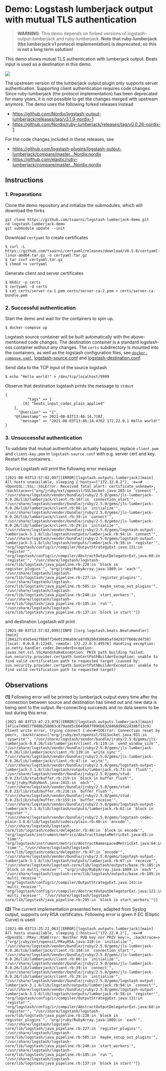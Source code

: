 # Demo: Logstash lumberjack output with mutual TLS authentication

> **WARNING**: This demo depends on forked versions of logstash-output-lumberjack and ruby-lumberjack. **Note that ruby-lumberjack (the lumberjack v1 protocol implementation) is deprecated, so this is not a long term solution!**

This demo shows mutual TLS authentication with lumberjack output.
Beats input is used as a destination in this demo.

![](demo.png)


The upstream version of the lumberjack output plugin only supports server authentication.
Supporting client authentication requires code changes.
Since ruby-lumberjack (the protocol implementation) has been deprecated for many years, it is not possible to get the changes merged with upstream anymore.
The demo uses the following forked releases instead

* https://github.com/Nordix/logstash-output-lumberjack/releases/tag/v3.1.9-nordix-1
* https://github.com/Nordix/ruby-lumberjack/releases/tag/v0.0.26-nordix-1

For the code changes included in these releases, see

* https://github.com/logstash-plugins/logstash-output-lumberjack/compare/master...Nordix:nordix
* https://github.com/elastic/ruby-lumberjack/compare/master...Nordix:nordix

## Instructions

### 1. Preparations

Clone the demo repository and initialize the submodules, which will download the forks

```console
git clone https://github.com/tsaarni/logstash-lumberjack-demo.git
cd logstash-lumberjack-demo
git submodule update --init
```


Download `certyaml` to create certificates

```console
$ curl -L https://github.com/tsaarni/certyaml/releases/download/v0.5.0/certyaml-linux-amd64.tar.gz -o certyaml.tar.gz
$ tar zxvf certyaml.tar.gz
$ chmod +x certyaml
```

Generate client and server certificates


```console
$ mkdir -p certs
$ certyaml -d certs
$ cat certs/server-ca-1.pem certs/server-ca-2.pem > certs/server-ca-bundle.pem
```

### 2. Successful authentication

Start the demo and wait for the containers to spin up.

```console
$ docker-compose up
```

Logstash source container will be built automatically with the above-mentioned code changes.
The destination container is a standard logstash-oss container without any changes.
The `certs` subdirectory is mounted into the containers, as well as the logstash configuration files, see [`docker-compose.yaml`](docker-compose.yaml), [logstash-source.conf](logstash-source.conf) and [logstash-destination.conf](logstash-destination.conf).

Send data to the TCP input of the source logstash
```console
$ echo "Hello world!" > /dev/tcp/localhost/9999
```

Observe that destination logstash prints the message to `stdout`

```
{
          "tags" => [
        [0] "beats_input_codec_plain_applied"
    ],
      "@version" => "1",
    "@timestamp" => 2021-08-03T13:46:14.710Z,
       "message" => "2021-08-03T13:46:14.476Z 172.22.0.1 Hello world!"
}
```

### 3. Unsuccessful authentication

To validate that mutual authentication actually happens, replace `client.pem` and `client-key.pem` in `logstash-source.conf` with e.g. server cert and key.
Restart the containers.

Source Logstash will print the following error message

```
[2021-08-03T13:57:02,097][ERROR][logstash.outputs.lumberjack][main] All hosts unavailable, sleeping {:hosts=>["172.22.0.2"], :e=>#<OpenSSL::SSL::SSLError: Received fatal alert: certificate_unknown>, :backtrace=>["org/jruby/ext/openssl/SSLSocket.java:265:in `connect'", "/usr/share/logstash/vendor/bundle/jruby/2.5.0/gems/jls-lumberjack-0.0.26/lib/lumberjack/client.rb:107:in `connection_start'", "/usr/share/logstash/vendor/bundle/jruby/2.5.0/gems/jls-lumberjack-0.0.26/lib/lumberjack/client.rb:86:in `initialize'", "/usr/share/logstash/vendor/bundle/jruby/2.5.0/gems/jls-lumberjack-0.0.26/lib/lumberjack/client.rb:39:in `connect'", "/usr/share/logstash/vendor/bundle/jruby/2.5.0/gems/jls-lumberjack-0.0.26/lib/lumberjack/client.rb:29:in `initialize'", "/usr/share/logstash/vendor/bundle/jruby/2.5.0/gems/logstash-output-lumberjack-3.1.8/lib/logstash/outputs/lumberjack.rb:94:in `connect'", "/usr/share/logstash/vendor/bundle/jruby/2.5.0/gems/logstash-output-lumberjack-3.1.8/lib/logstash/outputs/lumberjack.rb:58:in `register'", "org/logstash/config/ir/compiler/OutputStrategyExt.java:131:in `register'", "org/logstash/config/ir/compiler/AbstractOutputDelegatorExt.java:68:in `register'", "/usr/share/logstash/logstash-core/lib/logstash/java_pipeline.rb:228:in `block in register_plugins'", "org/jruby/RubyArray.java:1809:in `each'", "/usr/share/logstash/logstash-core/lib/logstash/java_pipeline.rb:227:in `register_plugins'", "/usr/share/logstash/logstash-core/lib/logstash/java_pipeline.rb:585:in `maybe_setup_out_plugins'", "/usr/share/logstash/logstash-core/lib/logstash/java_pipeline.rb:240:in `start_workers'", "/usr/share/logstash/logstash-core/lib/logstash/java_pipeline.rb:185:in `run'", "/usr/share/logstash/logstash-core/lib/logstash/java_pipeline.rb:137:in `block in start'"]}
```

and destination Logstash will print

```
[2021-08-03T13:57:02,099][INFO ][org.logstash.beats.BeatsHandler][main][204127c45d5e42f8b8ff34e01396ab9ca87d92b6d10685afd42937f660cd4758] [local: 0.0.0.0:12345, remote: 172.22.0.3:49576] Handling exception: io.netty.handler.codec.DecoderException: javax.net.ssl.SSLHandshakeException: PKIX path building failed: sun.security.provider.certpath.SunCertPathBuilderException: unable to find valid certification path to requested target (caused by: sun.security.provider.certpath.SunCertPathBuilderException: unable to find valid certification path to requested target)
```

## Observations

**(1)** Following error will be printed by lumberjack output every time after the connection between source and destination has timed out and new data is being sent to the output.  Re-connecting succeeds and no data seems to be lost during this error.

```
[2021-08-03T13:47:23,079][ERROR][logstash.outputs.lumberjack][main][4f1ca749657f880b258063c879add5c6649b07f096b6328468d99224386f13c9] Client write error, trying connect {:e=>#<IOError: Connection reset by peer>, :backtrace=>["org/jruby/ext/openssl/SSLSocket.java:931:in `syswrite'", "/usr/share/logstash/vendor/bundle/jruby/2.5.0/gems/jls-lumberjack-0.0.26/lib/lumberjack/client.rb:119:in `send_window_size'", "/usr/share/logstash/vendor/bundle/jruby/2.5.0/gems/jls-lumberjack-0.0.26/lib/lumberjack/client.rb:139:in `write_sync'", "/usr/share/logstash/vendor/bundle/jruby/2.5.0/gems/jls-lumberjack-0.0.26/lib/lumberjack/client.rb:47:in `write'", "/usr/share/logstash/vendor/bundle/jruby/2.5.0/gems/logstash-output-lumberjack-3.1.8/lib/logstash/outputs/lumberjack.rb:73:in `flush'", "/usr/share/logstash/vendor/bundle/jruby/2.5.0/gems/stud-0.0.23/lib/stud/buffer.rb:219:in `block in buffer_flush'", "org/jruby/RubyHash.java:1415:in `each'", "/usr/share/logstash/vendor/bundle/jruby/2.5.0/gems/stud-0.0.23/lib/stud/buffer.rb:216:in `buffer_flush'", "/usr/share/logstash/vendor/bundle/jruby/2.5.0/gems/stud-0.0.23/lib/stud/buffer.rb:159:in `buffer_receive'", "/usr/share/logstash/vendor/bundle/jruby/2.5.0/gems/logstash-output-lumberjack-3.1.8/lib/logstash/outputs/lumberjack.rb:61:in `block in register'", "/usr/share/logstash/vendor/bundle/jruby/2.5.0/gems/logstash-codec-plain-3.0.6/lib/logstash/codecs/plain.rb:40:in `encode'", "/usr/share/logstash/logstash-core/lib/logstash/codecs/delegator.rb:48:in `block in encode'", "org/logstash/instrument/metrics/AbstractSimpleMetricExt.java:65:in `time'", "org/logstash/instrument/metrics/AbstractNamespacedMetricExt.java:64:in `time'", "/usr/share/logstash/logstash-core/lib/logstash/codecs/delegator.rb:47:in `encode'", "/usr/share/logstash/vendor/bundle/jruby/2.5.0/gems/logstash-output-lumberjack-3.1.8/lib/logstash/outputs/lumberjack.rb:67:in `receive'", "/usr/share/logstash/logstash-core/lib/logstash/outputs/base.rb:105:in `block in multi_receive'", "org/jruby/RubyArray.java:1809:in `each'", "/usr/share/logstash/logstash-core/lib/logstash/outputs/base.rb:105:in `multi_receive'", "org/logstash/config/ir/compiler/OutputStrategyExt.java:143:in `multi_receive'", "org/logstash/config/ir/compiler/AbstractOutputDelegatorExt.java:121:in `multi_receive'", "/usr/share/logstash/logstash-core/lib/logstash/java_pipeline.rb:295:in `block in start_workers'"]}
```



**(2)** The current implementation presented here, adapted from Syslog output, supports only RSA certificates.  Following error is given if EC (Elliptic Curve) is used

```
[2021-08-03T13:25:22,063][ERROR][logstash.outputs.lumberjack][main] All hosts unavailable, sleeping {:hosts=>["172.22.0.2"], :e=>#<OpenSSL::PKey::RSAError: Neither PUB key nor PRIV key:>, :backtrace=>["org/jruby/ext/openssl/PKeyRSA.java:310:in `initialize'", "/usr/share/logstash/vendor/bundle/jruby/2.5.0/gems/jls-lumberjack-0.0.26/lib/lumberjack/client.rb:104:in `connection_start'", "/usr/share/logstash/vendor/bundle/jruby/2.5.0/gems/jls-lumberjack-0.0.26/lib/lumberjack/client.rb:86:in `initialize'", "/usr/share/logstash/vendor/bundle/jruby/2.5.0/gems/jls-lumberjack-0.0.26/lib/lumberjack/client.rb:39:in `connect'", "/usr/share/logstash/vendor/bundle/jruby/2.5.0/gems/jls-lumberjack-0.0.26/lib/lumberjack/client.rb:29:in `initialize'", "/usr/share/logstash/vendor/bundle/jruby/2.5.0/gems/logstash-output-lumberjack-3.1.8/lib/logstash/outputs/lumberjack.rb:94:in `connect'", "/usr/share/logstash/vendor/bundle/jruby/2.5.0/gems/logstash-output-lumberjack-3.1.8/lib/logstash/outputs/lumberjack.rb:58:in `register'", "org/logstash/config/ir/compiler/OutputStrategyExt.java:131:in `register'", "org/logstash/config/ir/compiler/AbstractOutputDelegatorExt.java:68:in `register'", "/usr/share/logstash/logstash-core/lib/logstash/java_pipeline.rb:228:in `block in register_plugins'", "org/jruby/RubyArray.java:1809:in `each'", "/usr/share/logstash/logstash-core/lib/logstash/java_pipeline.rb:227:in `register_plugins'", "/usr/share/logstash/logstash-core/lib/logstash/java_pipeline.rb:585:in `maybe_setup_out_plugins'", "/usr/share/logstash/logstash-core/lib/logstash/java_pipeline.rb:240:in `start_workers'", "/usr/share/logstash/logstash-core/lib/logstash/java_pipeline.rb:185:in `run'", "/usr/share/logstash/logstash-core/lib/logstash/java_pipeline.rb:137:in `block in start'"]}
```
